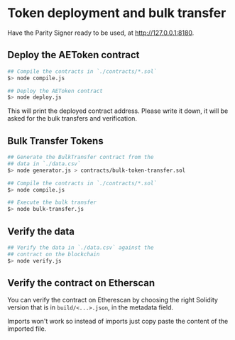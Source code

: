 # Token deployment and bulk transfer

Have the Parity Signer ready to be used, at http://127.0.0.1:8180.

## Deploy the AEToken contract

```bash
## Compile the contracts in `./contracts/*.sol`
$> node compile.js

## Deploy the AEToken contract
$> node deploy.js
```

This will print the deployed contract address. Please write it down,
it will be asked for the bulk transfers and verification.

## Bulk Transfer Tokens

```bash
## Generate the BulkTransfer contract from the
## data in `./data.csv`
$> node generator.js > contracts/bulk-token-transfer.sol

## Compile the contracts in `./contracts/*.sol`
$> node compile.js

## Execute the bulk transfer
$> node bulk-transfer.js
```

## Verify the data

```bash
## Verify the data in `./data.csv` against the
## contract on the blockchain
$> node verify.js
```

## Verify the contract on Etherscan

You can verify the contract on Etherescan by choosing the right
Solidity version that is in `build/<...>.json`, in the metadata
field.

Imports won't work so instead of imports just copy paste the content
of the imported file.
